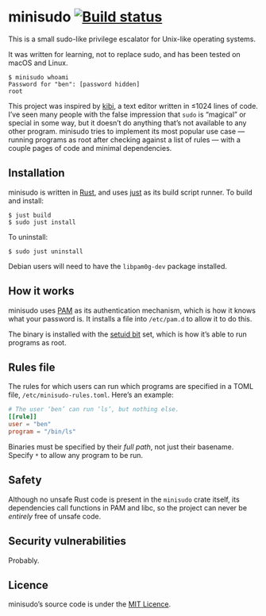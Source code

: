 # minisudo [![Build status](https://travis-ci.org/ogham/minisudo.svg)](https://travis-ci.org/ogham/minisudo)

This is a small sudo-like privilege escalator for Unix-like operating systems.

It was written for learning, not to replace sudo, and has been tested on macOS and Linux.

```
$ minisudo whoami
Password for "ben": [password hidden]
root
```

This project was inspired by [kibi](https://github.com/ilai-deutel/kibi), a text editor written in ≤1024 lines of code. I’ve seen many people with the false impression that `sudo` is “magical” or special in some way, but it doesn’t do anything that’s not available to any other program. minisudo tries to implement its most popular use case — running programs as root after checking against a list of rules — with a couple pages of code and minimal dependencies.


Installation
------------

minisudo is written in [Rust](https://www.rust-lang.org/), and uses [just](https://github.com/casey/just) as its build script runner. To build and install:

    $ just build
    $ sudo just install

To uninstall:

    $ sudo just uninstall

Debian users will need to have the `libpam0g-dev` package installed.


How it works
------------

minisudo uses [PAM](https://en.wikipedia.org/wiki/Pluggable_authentication_module) as its authentication mechanism, which is how it knows what your password is. It installs a file into `/etc/pam.d` to allow it to do this.

The binary is installed with the [setuid bit](https://en.wikipedia.org/wiki/Setuid) set, which is how it’s able to run programs as root.


Rules file
----------

The rules for which users can run which programs are specified in a TOML file, `/etc/minisudo-rules.toml`. Here’s an example:

```toml
# The user ‘ben’ can run ‘ls’, but nothing else.
[[rule]]
user = "ben"
program = "/bin/ls"
```

Binaries must be specified by their _full path_, not just their basename. Specify `*` to allow any program to be run.


Safety
------

Although no unsafe Rust code is present in the `minisudo` crate itself, its dependencies call functions in PAM and libc, so the project can never be _entirely_ free of unsafe code.


Security vulnerabilities
------------------------

Probably.


Licence
-------

minisudo’s source code is under the [MIT Licence](LICENCE).
